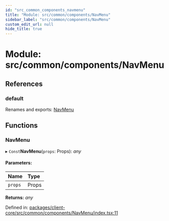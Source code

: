 ```yaml
---
id: "src_common_components_navmenu"
title: "Module: src/common/components/NavMenu"
sidebar_label: "src/common/components/NavMenu"
custom_edit_url: null
hide_title: true
---
```


# Module: src/common/components/NavMenu

## References

### default

Renames and exports: [NavMenu](src_common_components_navmenu.md#navmenu)

## Functions

### NavMenu

▸ `Const`**NavMenu**(`props`: Props): *any*

#### Parameters:

Name | Type |
:------ | :------ |
`props` | Props |

**Returns:** *any*

Defined in: [packages/client-core/src/common/components/NavMenu/index.tsx:11](https://github.com/xr3ngine/xr3ngine/blob/a16a45d7e/packages/client-core/src/common/components/NavMenu/index.tsx#L11)
